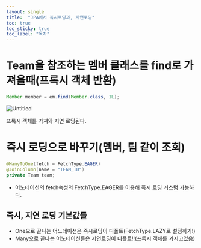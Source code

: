 ```yaml
---
layout: single
title:  "JPA에서 즉시로딩과, 지연로딩"
toc: true
toc_sticky: true
toc_label: "목차"
---
```

# Team을 참조하는 멤버 클래스를 find로 가져올때(프록시 객체 반환)

```java
Member member = em.find(Member.class, 1L);
```

![Untitled](https://wakeful-fang-580.notion.site/image/https%3A%2F%2Fs3-us-west-2.amazonaws.com%2Fsecure.notion-static.com%2F01473f36-3199-4abb-99e2-c705e03765b3%2FUntitled.png?id=9b345470-7cf5-4773-82bd-5b45d27f5f68&table=block&spaceId=0a3516d8-1359-4f15-96f8-67198b036621&width=2000&userId=&cache=v2)

프록시 객체를 가져와 지연 로딩된다.

# 즉시 로딩으로 바꾸기(멤버, 팀 같이 조회)

```java
@ManyToOne(fetch = FetchType.EAGER)
@JoinColumn(name = "TEAM_ID")
private Team team;
```

- 어노테이션의 fetch속성의 FetchType.EAGER를 이용해 즉시 로딩 커스텀 가능하다.

## 즉시, 지연 로딩 기본값들

- One으로 끝나는 어노테이션은 즉시로딩이 디폴트(FetchType.LAZY로 설정하기!)
- Many으로 끝나는 어노테이션들은 지연로딩이 디폴트!!(프록시 객체를 가지고있음)